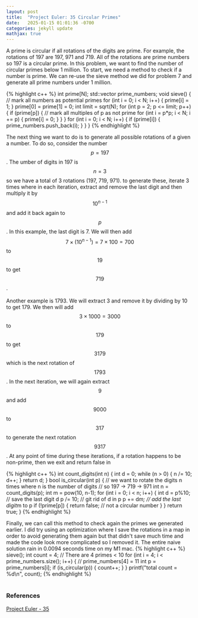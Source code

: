 ```yaml
---
layout: post
title:  "Project Euler: 35 Circular Primes"
date:   2025-01-15 01:01:36 -0700
categories: jekyll update
mathjax: true
---
```

A prime is circular if all rotations of the digits are prime. For example, the rotations of 197 are 197, 971 and 719. All of the rotations are prime numbers so 197 is a circular prime. In this problem, we want to find the number of circular primes below 1 million. To start, we need a method to check if a number is prime. We can re-use the sieve method we did for problem 7 and generate all prime numbers under 1 million.
<!------------------------------------------------------------------------------------>
{% highlight c++ %}
int prime[N];
std::vector<int> prime_numbers;
void sieve() {
    // mark all numbers as potential primes
    for (int i = 0; i < N; i++) {
        prime[i] = 1;
    }
    prime[0] = prime[1] = 0;
    int limit = sqrt(N);
    for (int p = 2; p <= limit; p++) {
        if (prime[p]) {
            // mark all multiples of p as not prime
            for (int i = p*p; i < N; i += p) {
                prime[i] = 0;
            }
        }
    }
    for (int i = 0; i < N; i++) {
        if (prime[i]) {
            prime_numbers.push_back(i);
        }
    }
}
{% endhighlight %}
<!------------------------------------------------------------------------------------>
The next thing we want to do is to generate all possible rotations of a given a number. To do so, consider the number $$p=197$$. The umber of digits in 197 is $$n = 3$$ so we have a total of 3 rotations (197, 719, 971). to generate these, iterate 3 times where in each iteration, extract and remove the last digit and then multiply it by $$10^{n-1}$$ and add it back again to $$p$$. In this example, the last digit is 7. We will then add $$7 \times (10^{n-1}) = 7 \times 100 = 700$$ to $$19$$ to get $$719$$.
<br>
<br>
Another example is 1793. We will extract 3 and remove it by dividing by 10 to get 179. We then will add $$3 \times 1000 = 3000$$ to $$179$$ to get $$3179$$ which is the next rotation of $$1793$$. In the next iteration, we will again extract $$9$$ and add $$9000$$ to $$317$$ to generate the next rotation $$9317$$. At any point of time during these iterations, if a rotation happens to be non-prime, then we exit and return false in
<!------------------------------------------------------------------------------------>
{% highlight c++ %}
int count_digits(int n) {
    int d = 0;
    while (n > 0) {
        n /= 10;
        d++;
    }
    return d;
}
bool is_circular(int p) {
    // we want to rotate the digits n times where n is the number of digits
    // so 197 -> 719 -> 971
    int n = count_digits(p);
    int m = pow(10, n-1);
    for (int i = 0; i < n; i++) {
        int d = p%10; // save the last digit d
        p /= 10; // git rid of d in p
        p += d*m; // add the last digit*m to p
        if (!prime[p]) {
            return false; // not a circular number
        }
    }
    return true;
}
{% endhighlight %}
<!------------------------------------------------------------------------------------>
Finally, we can call this method to check again the primes we generated earlier. I did try using an optimization where I save the rotations in a map in order to avoid generating them again but that didn't save much time and made the code look more complicated so I removed it. The entire naive solution rain in 0.0094 seconds time on my M1 mac.
{% highlight c++ %}
sieve();
    int count = 4; // There are 4 primes < 10
    for (int i = 4; i < prime_numbers.size(); i++) { // prime_numbers[4] = 11
        int p = prime_numbers[i];
        if (is_circular(p)) {
            count++;
        }
    }
printf("total count = %d\n", count);
{% endhighlight %}
<br>
<br>
<!------------------------------------------------------------------------------------>
<h3>References</h3>
<a href="https://projecteuler.net/problem=35">Project Euler - 35</a>
<br>
<br>


